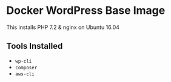 # Docker WordPress Base Image

This installs PHP 7.2 & nginx on Ubuntu 16.04

## Tools Installed

- `wp-cli`
- `composer`
- `aws-cli`
